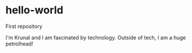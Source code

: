 # hello-world
First repository

I'm Krunal and I am fascinated by technology. Outside of tech, I am a huge petrolhead!
